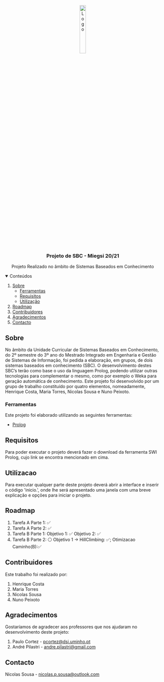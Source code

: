 <!-- PROJECT LOGO -->
<br />
<p align="center">
    <img src="https://sonaesierracms-v2.cdnpservers.net/wp-content/uploads/sites/43/2020/04/na_universidade_do_minho-1.png" alt="Logo" width="20%" height="20%">

  <h3 align="center">Projeto de SBC - Miegsi 20/21</h3>

  <p align="center">
    Projeto Realizado no âmbito de Sistemas Baseados em Conhecimento
    <br />
    
  </p>
</p>



<!-- TABLE OF CONTENTS -->
<details open="open">
  <summary>Conteúdos</summary>
  <ol>
    <li>
      <a href="#sobre">Sobre</a>
      <ul>
        <li><a href="#ferramentas">Ferramentas</a></li>
      </ul>
      <ul>
        <li><a href="#requisitos">Requisitos</a></li>
      </ul>
      <ul>
        <li><a href="#utilizacao">Utilização</a></li>
      </ul>
    </li>
    <li><a href="#roadmap">Roadmap</a></li>
    <li><a href="#contribuidores">Contribuidores</a></li>
    <li><a href="#agradecimentos">Agradecimentos</a></li>
    <li><a href="#contacto">Contacto</a></li>
  </ol>
</details>



<!-- ABOUT THE PROJECT -->
## Sobre

No âmbito da Unidade Curricular de Sistemas Baseados em Conhecimento, do 2º semestre do 3º ano do Mestrado Integrado em Engenharia e Gestão de Sistemas de Informação, foi pedida a elaboração, em grupos, de dois sistemas baseados em conhecimento (SBC). O desenvolvimento destes SBC’s terão como base o uso da linguagem Prolog, podendo utilizar outras tecnologias para complementar o mesmo, como por exemplo o Weka para geração automática de conhecimento. 
Este projeto foi desenvolvido por um grupo de trabalho constituído por quatro elementos, nomeadamente, Henrique Costa, Maria Torres, Nicolas Sousa e Nuno Peixoto.

### Ferramentas

Este projeto foi elaborado utilizando as seguintes ferramentas:
* [Prolog](https://www.swi-prolog.org)

<!-- GETTING STARTED -->
## Requisitos
Para poder executar o projeto deverá fazer o download da ferramenta SWI Prolog, cujo link se encontra mencionado em cima.


<!-- USAGE EXAMPLES -->
## Utilizacao

Para executar qualquer parte deste projeto deverá abrir a interface e inserir o código 'inicio.', onde lhe será apresentado uma janela com uma breve explicação e opções para iniciar o projeto.


<!-- ROADMAP -->
## Roadmap
1. Tarefa A Parte 1: :white_check_mark:
2. Tarefa A Parte 2: :white_check_mark:
3. Tarefa B Parte 1:
  Objetivo 1: :white_check_mark:
  Objetivo 2: :white_check_mark:
4. Tarefa B Parte 2: :white_circle:
  Objetivo 1 -> HillClimbing: :white_check_mark:; Otimizacao Caminho(B)::white_check_mark:

<!-- CONTRIBUTING -->
## Contribuidores

Este trabalho foi realizado por:

1. Henrique Costa
2. Maria Torres
3. Nicolas Sousa
4. Nuno Peixoto


## Agradecimentos
Gostaríamos de agradecer aos professores que nos ajudaram no desenvolvimento deste projeto:

1. Paulo Cortez - pcortez@dsi.uminho.pt
2. André Pilastri - andre.pilastri@gmail.com


<!-- CONTACT -->
## Contacto

Nicolas Sousa - nicolas.p.sousa@outlook.com
